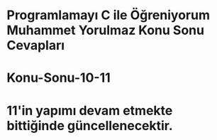 # Programlamayı C ile Öğreniyorum Muhammet Yorulmaz Konu Sonu Cevapları
# Konu-Sonu-10-11
# 11'in yapımı devam etmekte bittiğinde güncellenecektir.
